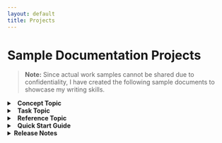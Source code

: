 ```yaml
---
layout: default
title: Projects
---
```

# Sample Documentation Projects

> **Note:** Since actual work samples cannot be shared due to confidentiality, I have created the following sample documents to showcase my writing skills.

<details>
<summary><span style="margin-left: 8px; font-size: 1em; font-weight: bold;">Concept Topic</span></summary>

<p>This section describes a sample concept topic created to demonstrate my understanding of technical documentation practices.</p>

<strong>Overview of Chat in Microsoft Teams</strong>

<p> Chat enables you to communicate with other users through text messages. You can chat privately or in a group. The Chat feature enables you to share files, such as images, videos, and attachments. This feature enables you to format text, insert tables, use bullets, and more before sending a message to enhance readability. You have options to share your emotions using emojis, stickers, and GIFs. With these features, Chat enhances communication and collaboration.</p>

  <p><strong>Key Features</strong></p>
  <ul>
      <li><b>Private chat:</b> Enables two users to exchange messages.</li>
      <li><b>Group chat:</b> Enables more users to exchange messages as a group.</li>
      <li><b>File sharing:</b> Allows you to share images, videos, files, and audio.</li>
     <li><b>Forward:</b> Lets you forward a message to another user or a group.</li>
      <li><b>Formatting:</b> Enables you to format your text style before sending a message.</li>
      <li><b>Emojis:</b> Helps you to share your thoughts using reactions.</li>
  </ul>

  <p><strong>Benefits</strong></p>
  <ul>
     <li><b>Instant Messaging:</b> Send real-time messages to individuals or groups for quick communication.</li>
      <li><b>Access Previous Messages:</b> Search and reference past conversations to retain context and information.</li>
      <li><b>Better Collaboration:</b> Communicate efficiently with team members, enhancing collaboration across the organization.</li>
      <li><b>Share Media and Files:</b> Easily exchange images, documents, and other files to support ongoing discussions.</li>
  </ul>
</details>

<details>
  <summary><span style="margin-left: 8px; font-size: 1em; font-weight: bold;">Task Topic</span></summary>
  <p>This section describes a sample task topic created to demonstrate my understanding of technical documentation practices.</p>

 <strong>Share an Attachment in Microsoft Teams with a Contact</strong>
 <br>
  Sign in to MS Teams and share an attachment with a contact. You can share attachments, such as Word documents, spreadsheets, presentations, PDFs, and media files. 
  
  <strong>Prerequisites</strong>
  <ul>Access to MS Teams</ul>
  <ul>Name of the contact</ul>
  <br>
  To share,

  1. On your Desktop/Laptop, sign in to MS Teams.
  2. On **Chat**, perform one of the following options:
        - Using New Chat  
          a) On the top pane, select the New chat icon.  
          b) In the search box, enter and select the contact’s name.
        - Using Search  
          a) On the top pane, select the New chat icon.  
          b) In the search box, enter and select the contact’s name.
        - Using Contacts  
          On the left pane, go to Contacts and select the desired person.
          
          **Note:** If you have already chatted with a contact, you can select them from Recent.
          
        Your Chat window with the selected contact opens.
   3. On the bottom pane, perform the following steps:  
   a) In the text box, select the Attach files icon.  
   b) Perform one of the following options:
        - Drag and drop the desired file into the text box.
        - Select Upload from this device and select the desired file from your device.
        - Select Attach cloud files and select the desired file from OneDrive.
  
       C)  Select the Send icon.  

       Your attachment is shared to the contact.

</details>

<details>
  <summary><span style="margin-left: 8px; font-size: 1em; font-weight: bold;">Reference Topic</span></summary>
  <p>This guide helps new users quickly get started with the product or feature, providing clear setup instructions and examples.</p>

  <iframe src="documents/Quick%20Start%20Guide.pdf" width="90%" height="600px">
    This browser does not support PDFs. Please download the PDF to view it:
    <a href="documents/Quick%20Start%20Guide.pdf">Download PDF</a>.
</iframe>

</details>

<details>
  <summary><span style="margin-left: 8px; font-size: 1em; font-weight: bold;">Quick Start Guide</span></summary>
  <p>This guide helps new users quickly get started with the product or feature, providing clear setup instructions and examples.</p>

  <iframe src="documents/Quick%20Start%20Guide.pdf" width="90%" height="600px">
    This browser does not support PDFs. Please download the PDF to view it:
    <a href="documents/Quick%20Start%20Guide.pdf">Download PDF</a>.
</iframe>

</details>

<details>
  <summary><span style="font-size: 1em; font-weight: bold;">Release Notes</span></summary>
  <p>This guide helps new users quickly get started with the product or feature, providing clear setup instructions and examples.</p>

  <iframe src="documents/Quick%20Start%20Guide.pdf" width="90%" height="600px">
    This browser does not support PDFs. Please download the PDF to view it:
    <a href="documents/Quick%20Start%20Guide.pdf">Download PDF</a>.
</iframe>

</details>

